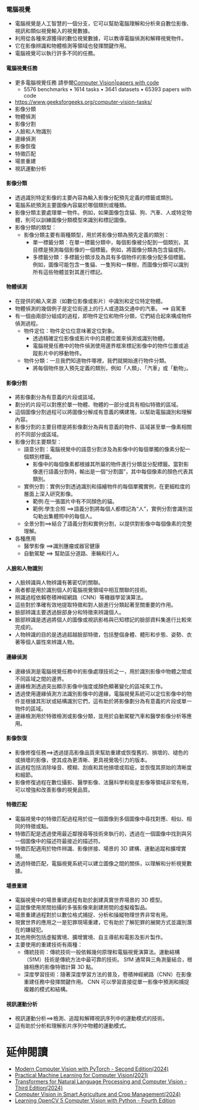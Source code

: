 ### 電腦視覺
- 電腦視覺是人工智慧的一個分支，它可以幫助電腦理解和分析來自數位影像、視訊和類似視覺輸入的視覺數據。
- 利用從各種來源獲得的數位視覺數據，可以教導電腦偵測和解釋視覺物件。
- 它在影像辨識和物體檢測等領域也發揮關鍵作用。
- 電腦視覺可以執行許多不同的任務。
#### 電腦視覺任務  
- 更多電腦視覺任務 請參閱[Computer Vision|papers with code ](https://paperswithcode.com/area/computer-vision)
  - 5576 benchmarks • 1614 tasks • 3641 datasets • 65393 papers with code 
- https://www.geeksforgeeks.org/computer-vision-tasks/
- 影像分類
- 物體偵測
- 影像分割
- 人臉和人物識別
- 邊緣偵測
- 影像恢復
- 特徵匹配
- 場景重建
- 視訊運動分析

#### 影像分類
- 透過識別特定影像的主要內容為輸入影像分配預先定義的標籤或類別。
- 電腦系統預測主要圖像內容屬於哪個類別或種類。
- 影像分類主要處理單一物件。例如，如果圖像包含貓、狗、汽車、人或特定物體，則可以訓練圖像分類模型來識別和標記圖像。
- 影像分類的類型：
  - 影像分類主要有兩種類型，用於將影像分類為預先定義的類別：
    - 單一標籤分類：在單一標籤分類中，每個影像被分配到一個類別，其目標是預測每個影像的一個標籤。例如，將圖像分類為包含貓或狗。
    - 多標籤分類：多標籤分類涉及為具有多個物件的影像分配多個標籤。例如，圖像可能包含一隻貓、一隻狗和一棵樹，而圖像分類可以識別所有這些物體並對其進行標記。

#### 物體偵測
- 在提供的輸入來源（如數位影像或影片）中識別和定位特定物體。
- 物體偵測的幾個例子是定位街道上的行人或道路交通中的汽車。 ==> 自駕車
- 有一個由兩部分組成的過程，即物件定位和物件分類，它們結合起來構成物件偵測過程。
  - 物件定位：物件定位位意味著定位對象。
    - 透過精確定位影像或影片中的具體位置來偵測或識別物體。
    - 電腦視覺任務中的物件偵測使用邊界框來標記影像中的物件位置或追蹤影片中的移動物件。
  - 物件分類：一旦我們知道物件哪裡，我們就開始進行物件分類。
    - 將每個物件放入預先定義的類別，例如「人類」、「汽車」或「動物」。
#### 影像分割
- 將影像劃分為有意義的片段或區域。
- 劃分的片段可以對應於單一物體、物體的一部分或具有相似特徵的區域。
- 這個圖像分割過程可以將圖像分解成有意義的構建塊，以幫助電腦識別和理解內容。
- 影像分割的主要目標是將影像劃分為與有意義的物件、區域甚至單一像素相關的不同部分或區域。
- 影像分割主要類型：
  - 語意分割：電腦視覺中的語意分割涉及為影像中的每個單獨的像素分配一個類別標籤。
    - 影像中的每個像素都根據其所屬的物件進行分類並分配標籤。當對影像進行語義分割時，輸出是一個“分割圖”，其中每個像素的顏色代表其類別。
  - 實例分割：實例分割透過識別和描繪物件的每個單獨實例，在更細粒度的層面上深入研究影像。
    - 範例:在一張圖片中有不同顏色的貓。
    - 範例:學生合照 ==>語義分割將每個人都標記為“人”，實例分割會識別並勾勒出集體照中的每個人。
  - 全景分割==>結合了語義分割和實例分割，以提供對影像中每個像素的完整理解。
- 各種應用
  - 醫學影像 ==>識別腫瘤或器官健康
  - 自動駕駛 ==> 幫助區分道路、車輛和行人。
#### 人臉和人物識別
- 人臉辨識與人物辨識有著密切的關聯。
- 兩者都是用於識別個人的電腦視覺領域中相互關聯的技術。
- 辨識過程依賴卷積神經網路（CNN）等機器學習演算法。
- 這些對於準確有效地提取特徵和對人臉進行分類起著至關重要的作用。
- 臉部辨識主要透過臉部身分和特徵來辨識個人。
- 臉部辨識是透過將個人的圖像或視訊影格與已知標記的臉部資料集進行比較來完成的。
- 人物辨識的目的是透過超越臉部特徵，包括整個身體、體形和步態、姿勢、衣著等個人屬性來辨識人物。
#### 邊緣偵測
- 邊緣偵測是電腦視覺任務中的影像處理技術之一，用於識別影像中物體之間或不同區域之間的邊界。
- 邊緣檢測透過突出顯示影像中強度或顏色顯著變化的區域來工作。
- 透過使用邊緣偵測方法識別影像中的邊緣，電腦視覺系統可以定位影像中的物件並根據其形狀或結構識別它們，這有助於將影像劃分為有意義的片段或單一物件的區域。
- 邊緣檢測用於特徵檢測或影像分類，並用於自動駕駛汽車和醫學影像分析等應用。
#### 影像恢復
- 影像修復任務==>透過提高影像品質來幫助重建或恢復舊的、損壞的、褪色的或損壞的影像，使其成為更清晰、更具視覺吸引力的版本。
- 該過程包括消除噪音、模糊、刮痕和其他損壞或瑕疵，並恢復其原始的清晰度和細節。
- 影像修復過程在數位攝影、醫學影像、法醫科學和衛星影像等領域非常有用，可以增強和改善影像的視覺品質。

#### 特徵匹配
- 電腦視覺中的特徵匹配過程用於從一個圖像到多個圖像中尋找對應、相似、相同的特徵或點。
- 特徵匹配是透過使用最近鄰搜尋等技術來執行的，透過在一個圖像中找到與另一個圖像中的描述符最接近的描述符。
- 特徵匹配適用於物件辨識、影像拼接、場景的 3D 建構、運動追蹤和擴增實境。
- 透過特徵匹配，電腦視覺系統可以建立圖像之間的關係，以理解和分析視覺數據。

#### 場景重建
- 電腦視覺中的場景重建過程有助於創建真實世界場景的 3D 模型。
- 這就像使用房間拍攝的多張影像來創建房間的虛擬複製品。
- 場景重建過程對於以數位格式捕捉、分析和操縱物理世界非常有用。
- 現實世界的應用之一是犯罪現場重建，它有助於了解犯罪的展開方式並識別潛在的嫌疑犯。
- 其他用例包括虛擬實境、擴增實境、自主導航和電影及影片製作。
- 主要使用的重建技術有兩種：
  - 傳統技術：傳統技術一般依賴幾何原理和電腦視覺演算法。運動結構（SfM）技術是傳統方法中最可靠的技術。 SfM 通常與三角測量結合，根據相應的影像特徵計算 3D 點。
  - 深度學習技術：隨著深度學習方法的普及，卷積神經網路（CNN）在影像重建任務中發揮關鍵作用。 CNN 可以學習直接從單一影像中預測和捕捉複雜的模式和結構。
#### 視訊運動分析
- 視訊運動分析==>檢測、追蹤和解釋視訊序列中的運動模式的技術。
- 這有助於分析和理解影片序列中物體的運動模式。


# 延伸閱讀
- [Modern Computer Vision with PyTorch - Second Edition(2024)](https://learning.oreilly.com/library/view/modern-computer-vision/9781803231334/)
- [Practical Machine Learning for Computer Vision(2021)](https://learning.oreilly.com/library/view/practical-machine-learning/9781098102357/)
- [Transformers for Natural Language Processing and Computer Vision - Third Edition(2024)](https://learning.oreilly.com/library/view/transformers-for-natural/9781805128724/)
- [Computer Vision in Smart Agriculture and Crop Management(2024)](https://learning.oreilly.com/library/view/computer-vision-in/9781394186297/)
- [Learning OpenCV 5 Computer Vision with Python - Fourth Edition](https://learning.oreilly.com/library/view/learning-opencv-5/9781803230221/)
